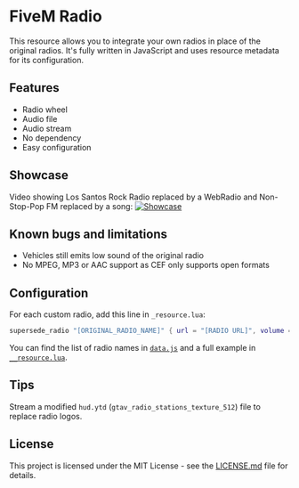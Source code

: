 # FiveM Radio

This resource allows you to integrate your own radios in place of the original radios.
It's fully written in JavaScript and uses resource metadata for its configuration.

## Features

* Radio wheel
* Audio file
* Audio stream
* No dependency
* Easy configuration

## Showcase

Video showing Los Santos Rock Radio replaced by a WebRadio and Non-Stop-Pop FM replaced by a song:
[![Showcase](https://cf-e2.streamablevideo.com/image/6hrhp_1.jpg)](https://streamable.com/6hrhp "Showcase")

## Known bugs and limitations

* Vehicles still emits low sound of the original radio
* No MPEG, MP3 or AAC support as CEF only supports open formats

## Configuration

For each custom radio, add this line in `_resource.lua`:
```lua
supersede_radio "[ORIGINAL_RADIO_NAME]" { url = "[RADIO URL]", volume = 0.5, name = "[NEW RADIO NAME]" }
```

You can find the list of radio names in [`data.js`](radio/data.js) and a full example in [`__resource.lua`](radio/__resource.lua).

## Tips

Stream a modified `hud.ytd` (`gtav_radio_stations_texture_512`) file to replace radio logos.

## License

This project is licensed under the MIT License - see the [LICENSE.md](LICENSE.md) file for details.
